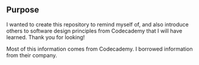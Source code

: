 ## Purpose

I wanted to create this repository to remind myself of, and also introduce others to software
design principles from Codecademy that I will have learned. Thank you for looking!

Most of this information comes from Codecademy. I borrowed information from their company. 
